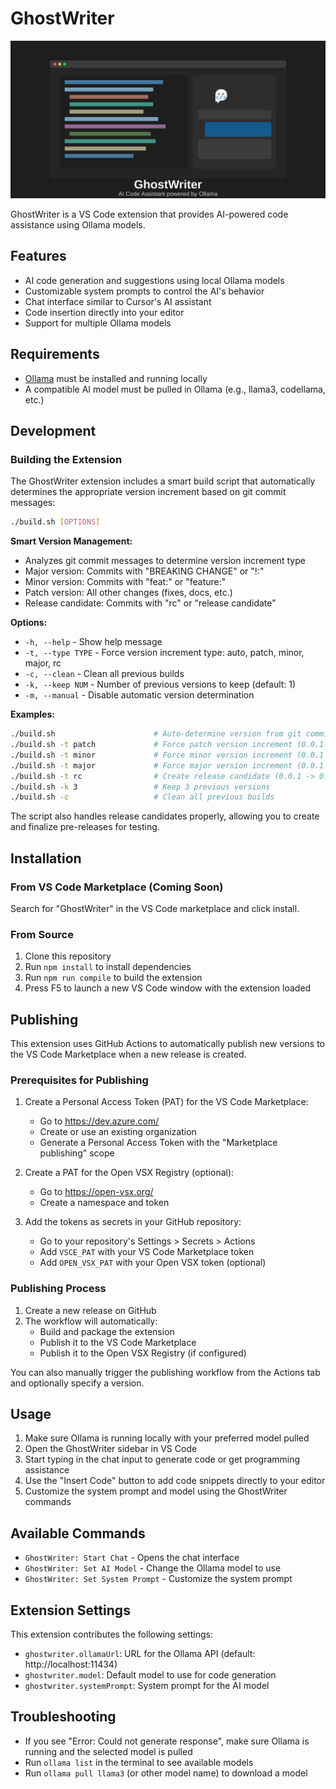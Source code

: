 # GhostWriter

<img src="resources/images/banner.svg" alt="GhostWriter Banner" width="800"/>

GhostWriter is a VS Code extension that provides AI-powered code assistance using Ollama models.

## Features

- AI code generation and suggestions using local Ollama models
- Customizable system prompts to control the AI's behavior
- Chat interface similar to Cursor's AI assistant
- Code insertion directly into your editor
- Support for multiple Ollama models

## Requirements

- [Ollama](https://ollama.ai) must be installed and running locally
- A compatible AI model must be pulled in Ollama (e.g., llama3, codellama, etc.)

## Development

### Building the Extension

The GhostWriter extension includes a smart build script that automatically determines the appropriate version increment based on git commit messages:

```bash
./build.sh [OPTIONS]
```

**Smart Version Management:**
- Analyzes git commit messages to determine version increment type
- Major version: Commits with "BREAKING CHANGE" or "!:"
- Minor version: Commits with "feat:" or "feature:"
- Patch version: All other changes (fixes, docs, etc.)
- Release candidate: Commits with "rc" or "release candidate"

**Options:**
- `-h, --help` - Show help message
- `-t, --type TYPE` - Force version increment type: auto, patch, minor, major, rc
- `-c, --clean` - Clean all previous builds
- `-k, --keep NUM` - Number of previous versions to keep (default: 1)
- `-m, --manual` - Disable automatic version determination

**Examples:**
```bash
./build.sh                      # Auto-determine version from git commits
./build.sh -t patch             # Force patch version increment (0.0.1 -> 0.0.2)
./build.sh -t minor             # Force minor version increment (0.0.1 -> 0.1.0)
./build.sh -t major             # Force major version increment (0.0.1 -> 1.0.0)
./build.sh -t rc                # Create release candidate (0.0.1 -> 0.0.1-rc.1)
./build.sh -k 3                 # Keep 3 previous versions
./build.sh -c                   # Clean all previous builds
```

The script also handles release candidates properly, allowing you to create and finalize pre-releases for testing.

## Installation

### From VS Code Marketplace (Coming Soon)

Search for "GhostWriter" in the VS Code marketplace and click install.

### From Source

1. Clone this repository
2. Run `npm install` to install dependencies
3. Run `npm run compile` to build the extension
4. Press F5 to launch a new VS Code window with the extension loaded

## Publishing

This extension uses GitHub Actions to automatically publish new versions to the VS Code Marketplace when a new release is created.

### Prerequisites for Publishing

1. Create a Personal Access Token (PAT) for the VS Code Marketplace:
   - Go to https://dev.azure.com/
   - Create or use an existing organization
   - Generate a Personal Access Token with the "Marketplace publishing" scope

2. Create a PAT for the Open VSX Registry (optional):
   - Go to https://open-vsx.org/
   - Create a namespace and token

3. Add the tokens as secrets in your GitHub repository:
   - Go to your repository's Settings > Secrets > Actions
   - Add `VSCE_PAT` with your VS Code Marketplace token
   - Add `OPEN_VSX_PAT` with your Open VSX token (optional)

### Publishing Process

1. Create a new release on GitHub
2. The workflow will automatically:
   - Build and package the extension
   - Publish it to the VS Code Marketplace
   - Publish it to the Open VSX Registry (if configured)

You can also manually trigger the publishing workflow from the Actions tab and optionally specify a version.

## Usage

1. Make sure Ollama is running locally with your preferred model pulled
2. Open the GhostWriter sidebar in VS Code
3. Start typing in the chat input to generate code or get programming assistance
4. Use the "Insert Code" button to add code snippets directly to your editor
5. Customize the system prompt and model using the GhostWriter commands

## Available Commands

- `GhostWriter: Start Chat` - Opens the chat interface
- `GhostWriter: Set AI Model` - Change the Ollama model to use
- `GhostWriter: Set System Prompt` - Customize the system prompt

## Extension Settings

This extension contributes the following settings:

- `ghostwriter.ollamaUrl`: URL for the Ollama API (default: http://localhost:11434)
- `ghostwriter.model`: Default model to use for code generation
- `ghostwriter.systemPrompt`: System prompt for the AI model

## Troubleshooting

- If you see "Error: Could not generate response", make sure Ollama is running and the selected model is pulled
- Run `ollama list` in the terminal to see available models
- Run `ollama pull llama3` (or other model name) to download a model 